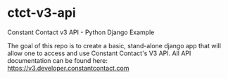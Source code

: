 # ctct-v3-api
Constant Contact v3 API - Python Django Example


The goal of this repo is to create a basic, stand-alone django app that will allow one to access and use Constant Contact's V3 API. All API documentation can be found here: https://v3.developer.constantcontact.com
